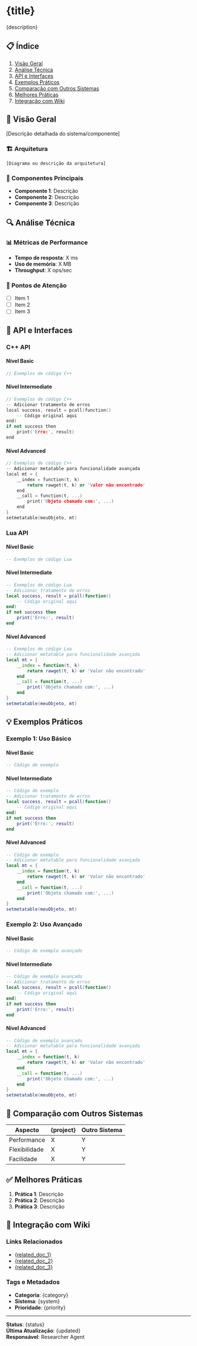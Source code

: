
# {title}

{description}

## 📋 Índice
1. [Visão Geral](#visão-geral)
2. [Análise Técnica](#análise-técnica)
3. [API e Interfaces](#api-e-interfaces)
4. [Exemplos Práticos](#exemplos-práticos)
5. [Comparação com Outros Sistemas](#comparação-com-outros-sistemas)
6. [Melhores Práticas](#melhores-práticas)
7. [Integração com Wiki](#integração-com-wiki)

## 🎯 Visão Geral

[Descrição detalhada do sistema/componente]

### 🏗️ Arquitetura
```
[Diagrama ou descrição da arquitetura]
```

### 🔧 Componentes Principais
- **Componente 1**: Descrição
- **Componente 2**: Descrição
- **Componente 3**: Descrição

## 🔍 Análise Técnica

### 📊 Métricas de Performance
- **Tempo de resposta**: X ms
- **Uso de memória**: X MB
- **Throughput**: X ops/sec

### 🐛 Pontos de Atenção
- [ ] Item 1
- [ ] Item 2
- [ ] Item 3

## 🔌 API e Interfaces

### C++ API
#### Nível Basic
```cpp
// Exemplos de código C++
```

#### Nível Intermediate
```cpp
// Exemplos de código C++
-- Adicionar tratamento de erros
local success, result = pcall(function()
    -- Código original aqui
end)
if not success then
    print('Erro:', result)
end
```

#### Nível Advanced
```cpp
// Exemplos de código C++
-- Adicionar metatable para funcionalidade avançada
local mt = {
    __index = function(t, k)
        return rawget(t, k) or 'Valor não encontrado'
    end
    __call = function(t, ...)
        print('Objeto chamado com:', ...)
    end
}
setmetatable(meuObjeto, mt)
```

### Lua API
#### Nível Basic
```lua
-- Exemplos de código Lua
```

#### Nível Intermediate
```lua
-- Exemplos de código Lua
-- Adicionar tratamento de erros
local success, result = pcall(function()
    -- Código original aqui
end)
if not success then
    print('Erro:', result)
end
```

#### Nível Advanced
```lua
-- Exemplos de código Lua
-- Adicionar metatable para funcionalidade avançada
local mt = {
    __index = function(t, k)
        return rawget(t, k) or 'Valor não encontrado'
    end
    __call = function(t, ...)
        print('Objeto chamado com:', ...)
    end
}
setmetatable(meuObjeto, mt)
```

## 💡 Exemplos Práticos

### Exemplo 1: Uso Básico
#### Nível Basic
```lua
-- Código de exemplo
```

#### Nível Intermediate
```lua
-- Código de exemplo
-- Adicionar tratamento de erros
local success, result = pcall(function()
    -- Código original aqui
end)
if not success then
    print('Erro:', result)
end
```

#### Nível Advanced
```lua
-- Código de exemplo
-- Adicionar metatable para funcionalidade avançada
local mt = {
    __index = function(t, k)
        return rawget(t, k) or 'Valor não encontrado'
    end
    __call = function(t, ...)
        print('Objeto chamado com:', ...)
    end
}
setmetatable(meuObjeto, mt)
```

### Exemplo 2: Uso Avançado
#### Nível Basic
```lua
-- Código de exemplo avançado
```

#### Nível Intermediate
```lua
-- Código de exemplo avançado
-- Adicionar tratamento de erros
local success, result = pcall(function()
    -- Código original aqui
end)
if not success then
    print('Erro:', result)
end
```

#### Nível Advanced
```lua
-- Código de exemplo avançado
-- Adicionar metatable para funcionalidade avançada
local mt = {
    __index = function(t, k)
        return rawget(t, k) or 'Valor não encontrado'
    end
    __call = function(t, ...)
        print('Objeto chamado com:', ...)
    end
}
setmetatable(meuObjeto, mt)
```

## 🔄 Comparação com Outros Sistemas

| Aspecto | {project} | Outro Sistema |
|---------|-----------|---------------|
| Performance | X | Y |
| Flexibilidade | X | Y |
| Facilidade | X | Y |

## ✅ Melhores Práticas

1. **Prática 1**: Descrição
2. **Prática 2**: Descrição
3. **Prática 3**: Descrição

## 🔗 Integração com Wiki

### Links Relacionados
- [{related_doc_1}]({related_doc_1}.md)
- [{related_doc_2}]({related_doc_2}.md)
- [{related_doc_3}]({related_doc_3}.md)

### Tags e Metadados
- **Categoria**: {category}
- **Sistema**: {system}
- **Prioridade**: {priority}

---

**Status**: {status}  
**Última Atualização**: {updated}  
**Responsável**: Researcher Agent
